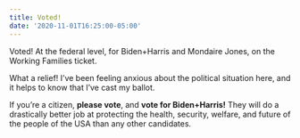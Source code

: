 ```yaml
---
title: Voted!
date: '2020-11-01T16:25:00-05:00'
---
```

Voted! At the federal level, for Biden+Harris and Mondaire Jones, on the Working Families ticket.

What a relief! I’ve been feeling anxious about the political situation here, and it helps to know that I’ve cast my ballot.

If you’re a citizen, **please vote**, and **vote for Biden+Harris!** They will do a drastically better job at protecting the health, security, welfare, and future of the people of the USA than any other candidates.
